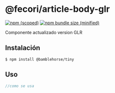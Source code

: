 # @fecori/article-body-glr

[![npm (scoped)](https://img.shields.io/npm/v/@fecori/article-body-glr.svg)](https://www.npmjs.com/package/@fecori/article-body-glr)
[![npm bundle size (minified)](https://img.shields.io/bundlephobia/min/@fecori/article-body-glr.svg)](https://www.npmjs.com/package/@fecori/article-body-glr)

Componente actualizado version GLR

## Instalación

```
$ npm install @bamblehorse/tiny
```

## Uso

```js
//como se usa
```
